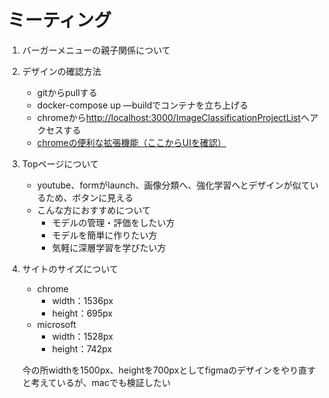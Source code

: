 # ミーティング

1. バーガーメニューの親子関係について
2. デザインの確認方法
    - gitからpullする
    - docker-compose up —buildでコンテナを立ち上げる
    - chromeから[http://localhost:3000/ImageClassificationProjectList](http://localhost:3000/ImageClassificationProjectList)へアクセスする
    - [chromeの便利な拡張機能（ここからUIを確認）](https://chromewebstore.google.com/detail/ui-build-assistant/clbhieamajlakjobcoiheklaoldcjhjf)
3. Topページについて
    - youtube、formがlaunch、画像分類へ、強化学習へとデザインが似ているため、ボタンに見える
    - こんな方におすすめについて
        - モデルの管理・評価をしたい方
        - モデルを簡単に作りたい方
        - 気軽に深層学習を学びたい方
4. サイトのサイズについて
    - chrome
        - width：1536px
        - height：695px
    - microsoft
        - width：1528px
        - height：742px
    
    今の所widthを1500px、heightを700pxとしてfigmaのデザインをやり直すと考えているが、macでも検証したい